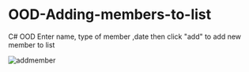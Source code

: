 # OOD-Adding-members-to-list
C# OOD Enter name, type of member ,date then click "add" to add new member to list


![addmember](https://github.com/EmmetOneT/OOD-Adding-members-to-list/assets/78142923/8581dd25-8913-43c1-93d4-db623f23dffa)
